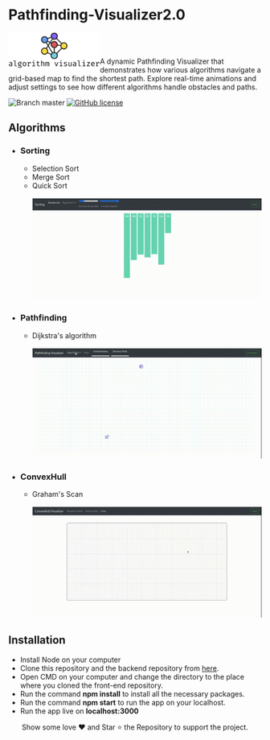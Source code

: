 # Pathfinding-Visualizer2.0

<a href="https://algorithm-visualizer.vercel.app/">
    <img src="./src/assets/heading_logo.png" alt="Algo Visualizer" title="Algorithm Visualizer" align="left" height="70" />
</a>
<br/><br/>

A dynamic Pathfinding Visualizer that demonstrates how various algorithms navigate a grid-based map to find the shortest path. Explore real-time animations and adjust settings to see how different algorithms handle obstacles and paths.

![Branch master](https://img.shields.io/badge/branch-master-brightgreen.svg?style=flat-square) [![GitHub license](https://img.shields.io/badge/license-MIT-blue.svg)](https://github.com/arnabuchiha/Algorithm-Visualizer/blob/master/LICENSE)

## Algorithms

- ### Sorting

  - Selection Sort
  - Merge Sort
  - Quick Sort
    <br/><br/>
    <img src="./screenshots/sorting.gif"/>

- ### Pathfinding

  - Dijkstra's algorithm
    <br/><br/>
    <img src="./screenshots/pathfinder.gif"/>

- ### ConvexHull
  - Graham's Scan
    <br/><br/>
    <img src="./screenshots/convex_instruct.gif"/>

## Installation

- Install Node on your computer
- Clone this repository and the backend repository from <a href="https://github.com/arnabuchiha/Algorithm-Visualizer.git">here</a>.
- Open CMD on your computer and change the directory to the place where you cloned the front-end repository.
- Run the command **npm install** to install all the necessary packages.
- Run the command **npm start** to run the app on your localhost.
- Run the app live on **localhost:3000**

<p align="center">
Show some love ❤️ and Star ⭐️ the Repository to support the project.
